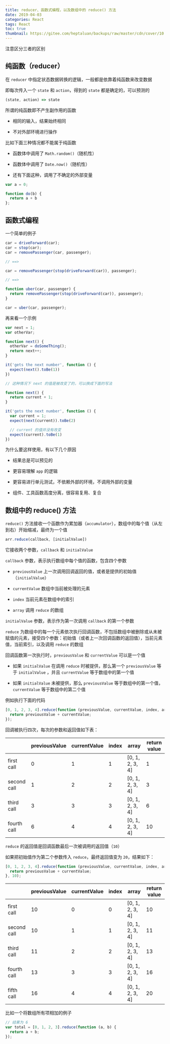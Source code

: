 ```yaml
---
title: reducer、函数式编程，以及数组中的 reduce() 方法
date: 2019-04-03
categories: React
tags: React
toc: true
thumbnail: https://gitee.com/heptaluan/backups/raw/master/cdn/cover/10.jpg
---
```


注意区分三者的区别

<!--more-->

## 纯函数（reducer）

在 `reducer` 中指定状态数据转换的逻辑，一般都是依靠着纯函数来改变数据

即每次传入一个 `state` 和 `action`，得到的 `state` 都是确定的，可以预测的


```js
(state, action) => state
```

所谓的纯函数即不产生副作用的函数

* 相同的输入，结果始终相同

* 不对外部环境进行操作


比如下面三种情况都不能属于纯函数

* 函数体中调用了 `Math.random()`（随机性）

* 函数体中调用了 `Date.now()`（随机性）

* 还有下面这种，调用了不确定的外部变量

```js
var a = 0;

function do(b) {
  return a + b
};
```




## 函数式编程

一个简单的例子

```js
car = driveForward(car);
car = stop(car);
car = removePassenger(car, passenger);

// ==>

car = removePassenger(stop(driveForward(car)), passenger);

// ==>

function uber(car, passenger) {
  return removePassenger(stop(driveForward(car)), passenger);
}

car = uber(car, passenger);
```

再来看一个示例

```js
var next = 1;
var otherVar;

function next() {
  otherVar = doSomeThing();
  return next++;
}

it('gets the next number', function () {
  expect(next().toBe(1))
})

// 这种情况下 next 的值是被改变了的，可以换成下面的写法

function next() {
  return current + 1;
}

it('gets the next number', function () {
  var current = 1;
  expect(next(current)).toBe(2)

  // current 的值并没有改变
  expect(current).toBe(1)
})
```

为什么要这样使用，有以下几个原因

* 结果总是可以预见的

* 更容易理解 `app` 的逻辑

* 更容易进行单元测试，不依赖外部的环境，不调用外部的变量

* 组件、工具函数高度分离，很容易复用、复合











## 数组中的 reduce() 方法

`reduce()` 方法接收一个函数作为累加器（`accumulator`），数组中的每个值（从左到右）开始缩减，最终为一个值

```js
arr.reduce(callback, [initialValue])
```

它接收两个参数，`callback` 和 `initialValue`

`callback` 参数，表示执行数组中每个值的函数，包含四个参数

* `previousValue`  上一次调用回调返回的值，或者是提供的初始值（`initialValue`）

* `currentValue`  数组中当前被处理的元素

* `index`  当前元素在数组中的索引

* `array`  调用 `reduce` 的数组

`initialValue` 参数，表示作为第一次调用 `callback` 的第一个参数

`reduce` 为数组中的每一个元素依次执行回调函数，不包括数组中被删除或从未被赋值的元素，接受四个参数：初始值（或者上一次回调函数的返回值），当前元素值，当前索引，以及调用 `reduce` 的数组

回调函数第一次执行时，`previousValue` 和 `currentValue` 可以是一个值

* 如果 `initialValue` 在调用 `reduce` 时被提供，那么第一个 `previousValue` 等于 `initialValue` ，并且 `currentValue` 等于数组中的第一个值

* 如果 `initialValue` 未被提供，那么 `previousValue` 等于数组中的第一个值，`currentValue` 等于数组中的第二个值

例如执行下面的代码

```js
[0, 1, 2, 3, 4].reduce(function (previousValue, currentValue, index, array) {
  return previousValue + currentValue;
});
```

回调被执行四次，每次的参数和返回值如下表：

||previousValue|currentValue|index|array|return value|
|-|-|-|-|-|-|
|first call|0|1|1|[0, 1, 2, 3, 4]|1|
|second call|1|2|2|[0, 1, 2, 3, 4]|3|
|third call|3|3|3|[0, 1, 2, 3, 4]|6|
|fourth call|6|4|4|[0, 1, 2, 3, 4]|10|

`reduce` 的返回值是回调函数最后一次被调用的返回值（`10`）

如果把初始值作为第二个参数传入 `reduce`，最终返回值变为 `20`，结果如下：

```js
[0, 1, 2, 3, 4].reduce(function (previousValue, currentValue, index, array) {
  return previousValue + currentValue;
}, 10);
```

||previousValue|currentValue|index|array|return value|
|-|-|-|-|-|-|
|first call|10|0|0|[0, 1, 2, 3, 4]|10|
|second call|10|1|1|[0, 1, 2, 3, 4]|11|
|third call|11|2|2|[0, 1, 2, 3, 4]|13|
|fourth call|13|3|3|[0, 1, 2, 3, 4]|16|
|fifth call|16|4|4|[0, 1, 2, 3, 4]|20|


比如一个将数组所有项相加的例子

```js
// 结果为 6
var total = [0, 1, 2, 3].reduce(function (a, b) {
  return a + b;
});
```
